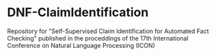# DNF-ClaimIdentification
Repository for "Self-Supervised Claim Identification for Automated Fact Checking" published in the proceddings of the 17th International Conference on Natural Language Processing (ICON)

